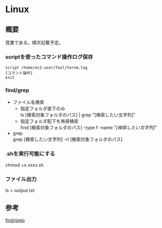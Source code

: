 # Linux

## 概要
覚書である。順次記載予定。

### scriptを使ったコマンド操作ログ保存

```
script /home/ec2-user/Tool/ternm.log
{コマンド操作}
exit
```

### find/grep
- ファイル名検索
  - 指定フォルダ直下のみ  
  ls [検索対象フォルダのパス] | grep "[検索したい文字列]"   
  - 指定フォルダ配下を再帰検索  
  find [検索対象フォルダのパス] -type f -name "*[検索したい文字列]*"  
- grep  
  grep [検索したい文字列] -rl [検索対象フォルダのパス]  

### .shを実行可能にする
chmod +x xxxx.sh  

### ファイル出力
ls > output.txt  

## 参考
[find/grep](https://qiita.com/pokari_dz/items/0f14a21e3ca3df025d21)
